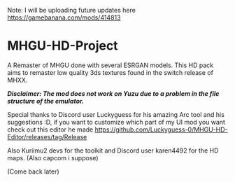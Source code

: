 Note: I will be uploading future updates here https://gamebanana.com/mods/414813

# MHGU-HD-Project
A Remaster of MHGU done with several ESRGAN models.
This HD pack aims to remaster low quality 3ds textures found in the switch release of MHXX. 


***Disclaimer: The mod does not work on Yuzu due to a problem in the file structure of the emulator.***



Special thanks to Discord user Luckyguess for his amazing Arc tool and his suggestions :D, if you want to customize which part of my UI mod you want check out this editor he made https://github.com/Luckyguess-0/MHGU-HD-Editor/releases/tag/Release


Also Kuriimu2 devs for the toolkit and Discord user karen4492 for the HD maps. (Also capcom i suppose)




(Come back later)



